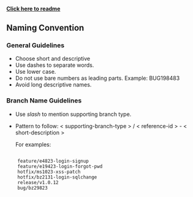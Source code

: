 #### [Click here to readme](https://github.com/anil7411/git-document)

## Naming Convention                          

### General Guidelines

* Choose short and descriptive
* Use dashes to separate words.
* Use lower case.
* Do not use bare numbers as leading parts. Example: BUG198483
* Avoid long descriptive names.

### Branch Name Guidelines

* Use *slash* to mention supporting branch type.
* Pattern to follow: 
    < supporting-branch-type > / < reference-id > - < short-description >
    
    For examples:

```shell

    feature/e4823-login-signup
    feature/e19423-login-forgot-pwd
    hotfix/ms1023-xss-patch
    hotfix/bz2131-login-sqlchange
    release/v1.0.12
    bug/bz29823

```

